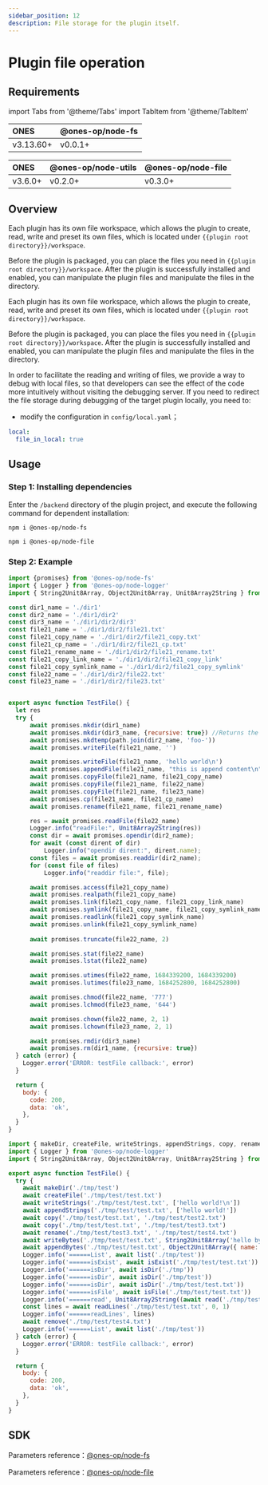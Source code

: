 ```yaml
---
sidebar_position: 12
description: File storage for the plugin itself.
---
```


# Plugin file operation


## Requirements

import Tabs from '@theme/Tabs'
import TabItem from '@theme/TabItem'

<Tabs>
<TabItem value="2" label="3.13.60+">

| ONES    | @ones-op/node-fs |
| :------ | :--------------- |
| v3.13.60+ |    v0.0.1+              |

</TabItem>
<TabItem value="1" label="3.6.0+ ">

| ONES    | @ones-op/node-utils | @ones-op/node-file |
| :------ | :------------------ | :----------------- |
| v3.6.0+ | v0.2.0+             | v0.3.0+            |

</TabItem>
</Tabs>

## Overview

<Tabs>
<TabItem value="2" label="3.13.60+">

Each plugin has its own file workspace, which allows the plugin to create, read, write and preset its own files, which is located under `{{plugin root directory}}/workspace`.

Before the plugin is packaged, you can place the files you need in `{{plugin root directory}}/workspace`. After the plugin is successfully installed and enabled, you can manipulate the plugin files and manipulate the files in the directory.

</TabItem>
<TabItem value="1" label="3.6.0+ ">

Each plugin has its own file workspace, which allows the plugin to create, read, write and preset its own files, which is located under `{{plugin root directory}}/workspace`.

Before the plugin is packaged, you can place the files you need in `{{plugin root directory}}/workspace`. After the plugin is successfully installed and enabled, you can manipulate the plugin files and manipulate the files in the directory.

In order to facilitate the reading and writing of files, we provide a way to debug with local files, so that developers can see the effect of the code more intuitively without visiting the debugging server. If you need to redirect the file storage during debugging of the target plugin locally, you need to:

- modify the configuration in `config/local.yaml`；

```yaml
local:
  file_in_local: true
```

</TabItem>
</Tabs>

## Usage

### Step 1: Installing dependencies

Enter the `/backend` directory of the plugin project, and execute the following command for dependent installation:

<Tabs>
<TabItem value="2" label="3.13.60+">

```shell
npm i @ones-op/node-fs
```

</TabItem>
<TabItem value="1" label="3.6.0+ ">

```shell
npm i @ones-op/node-file
```

</TabItem>
</Tabs>

### Step 2: Example

<Tabs>
<TabItem value="2" label="3.13.60+">

```javascript
import {promises} from '@ones-op/node-fs'
import { Logger } from '@ones-op/node-logger'
import { String2Unit8Array, Object2Unit8Array, Unit8Array2String } from '@ones-op/node-utils'

const dir1_name = './dir1'
const dir2_name = './dir1/dir2'
const dir3_name = './dir1/dir2/dir3'
const file21_name = './dir1/dir2/file21.txt'
const file21_copy_name = './dir1/dir2/file21_copy.txt'
const file21_cp_name = './dir1/dir2/file21_cp.txt'
const file21_rename_name = './dir1/dir2/file21_rename.txt'
const file21_copy_link_name = './dir1/dir2/file21_copy_link'
const file21_copy_symlink_name = './dir1/dir2/file21_copy_symlink'
const file22_name = './dir1/dir2/file22.txt'
const file23_name = './dir1/dir2/file23.txt'


export async function TestFile() {
  let res
  try {
      await promises.mkdir(dir1_name)
      await promises.mkdir(dir3_name, {recursive: true}) //Returns the top-level parent directory created
      await promises.mkdtemp(path.join(dir2_name, 'foo-'))
      await promises.writeFile(file21_name, '')

      await promises.writeFile(file21_name, 'hello world\n')
      await promises.appendFile(file21_name, "this is append content\n")
      await promises.copyFile(file21_name, file21_copy_name)
      await promises.copyFile(file21_name, file22_name)
      await promises.copyFile(file21_name, file23_name)
      await promises.cp(file21_name, file21_cp_name)
      await promises.rename(file21_name, file21_rename_name)

      res = await promises.readFile(file22_name)
      Logger.info("readFile:", Unit8Array2String(res))
      const dir = await promises.opendir(dir2_name);
      for await (const dirent of dir)
          Logger.info("opendir dirent:", dirent.name);
      const files = await promises.readdir(dir2_name);
      for (const file of files)
          Logger.info("readdir file:", file);

      await promises.access(file21_copy_name)
      await promises.realpath(file21_copy_name)
      await promises.link(file21_copy_name, file21_copy_link_name)
      await promises.symlink(file21_copy_name, file21_copy_symlink_name)
      await promises.readlink(file21_copy_symlink_name)
      await promises.unlink(file21_copy_symlink_name)
      
      await promises.truncate(file22_name, 2)

      await promises.stat(file22_name)
      await promises.lstat(file22_name)

      await promises.utimes(file22_name, 1684339200, 1684339200)
      await promises.lutimes(file23_name, 1684252800, 1684252800)

      await promises.chmod(file22_name, '777')
      await promises.lchmod(file23_name, '644')

      await promises.chown(file22_name, 2, 1)
      await promises.lchown(file23_name, 2, 1)

      await promises.rmdir(dir3_name)
      await promises.rm(dir1_name, {recursive: true})
  } catch (error) {
    Logger.error('ERROR: testFile callback:', error)
  }

  return {
    body: {
      code: 200,
      data: 'ok',
    },
  }
}
```

</TabItem>
<TabItem value="1" label="3.6.0+ ">

```javascript
import { makeDir, createFile, writeStrings, appendStrings, copy, rename, writeBytes, appendBytes, list, isExist, isDir, isFile, read, readLines, remove } from '@ones-op/node-file'
import { Logger } from '@ones-op/node-logger'
import { String2Unit8Array, Object2Unit8Array, Unit8Array2String } from '@ones-op/node-utils'

export async function TestFile() {
  try {
    await makeDir('./tmp/test')
    await createFile('./tmp/test/test.txt')
    await writeStrings('./tmp/test/test.txt', ['hello world!\n'])
    await appendStrings('./tmp/test/test.txt', ['hello world!'])
    await copy('./tmp/test/test.txt', './tmp/test/test2.txt')
    await copy('./tmp/test/test.txt', './tmp/test/test3.txt')
    await rename('./tmp/test/test3.txt', './tmp/test/test4.txt')
    await writeBytes('./tmp/test/test.txt', String2Unit8Array('hello bytes!\n'))
    await appendBytes('./tmp/test/test.txt', Object2Unit8Array({ name: 'hello bytes!' }))
    Logger.info('======List', await list('./tmp/test'))
    Logger.info('======isExist', await isExist('./tmp/test/test.txt'))
    Logger.info('======isDir', await isDir('./tmp'))
    Logger.info('======isDir', await isDir('./tmp/test'))
    Logger.info('======isDir', await isDir('./tmp/test/test.txt'))
    Logger.info('======isFile', await isFile('./tmp/test/test.txt'))
    Logger.info('======read', Unit8Array2String((await read('./tmp/test/test.txt')) as Uint8Array))
    const lines = await readLines('./tmp/test/test.txt', 0, 1)
    Logger.info('======readLines', lines)
    await remove('./tmp/test/test4.txt')
    Logger.info('======List', await list('./tmp/test'))
  } catch (error) {
    Logger.error('ERROR: testFile callback:', error)
  }

  return {
    body: {
      code: 200,
      data: 'ok',
    },
  }
}
```

</TabItem>
</Tabs>

## SDK

<Tabs>
<TabItem value="2" label="3.13.60+">

Parameters reference：[@ones-op/node-fs](../../reference/packages/node-fs/node-fs.mdx)

</TabItem>
<TabItem value="1" label="3.6.0+ ">

Parameters reference：[@ones-op/node-file](../../reference/packages/node-file/node-file.mdx)

</TabItem>
</Tabs>
